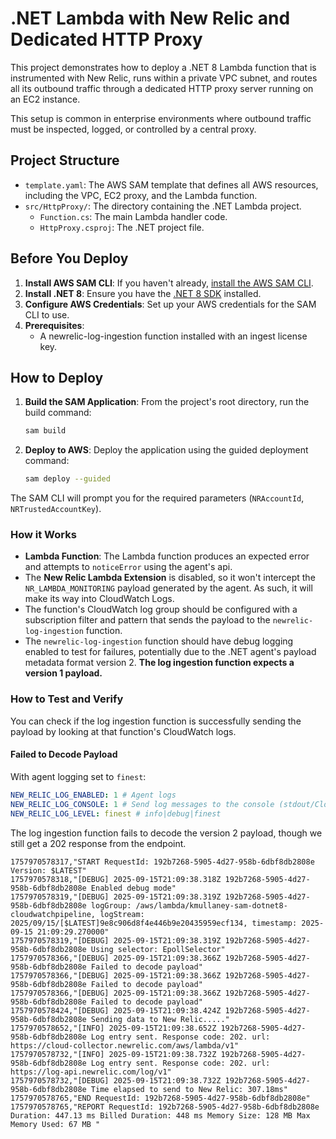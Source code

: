 # .NET Lambda with New Relic and Dedicated HTTP Proxy

This project demonstrates how to deploy a .NET 8 Lambda function that is instrumented with New Relic, runs within a private VPC subnet, and routes all its outbound traffic through a dedicated HTTP proxy server running on an EC2 instance.

This setup is common in enterprise environments where outbound traffic must be inspected, logged, or controlled by a central proxy.

## Project Structure

* `template.yaml`: The AWS SAM template that defines all AWS resources, including the VPC, EC2 proxy, and the Lambda function.
* `src/HttpProxy/`: The directory containing the .NET Lambda project.
  * `Function.cs`: The main Lambda handler code.
  * `HttpProxy.csproj`: The .NET project file.

## Before You Deploy

1. **Install AWS SAM CLI**: If you haven't already, [install the AWS SAM CLI](https://docs.aws.amazon.com/serverless-application-model/latest/developerguide/serverless-sam-cli-install.html).
2. **Install .NET 8**: Ensure you have the [.NET 8 SDK](https://dotnet.microsoft.com/en-us/download/dotnet/8.0) installed.
3. **Configure AWS Credentials**: Set up your AWS credentials for the SAM CLI to use.
4. **Prerequisites**:
   * A newrelic-log-ingestion function installed with an ingest license key.

## How to Deploy

1. **Build the SAM Application**:
   From the project's root directory, run the build command:

    ```bash
    sam build
    ```

2. **Deploy to AWS**:
   Deploy the application using the guided deployment command:

    ```bash
    sam deploy --guided
    ```

The SAM CLI will prompt you for the required parameters (`NRAccountId`, `NRTrustedAccountKey`).

### How it Works

* **Lambda Function**: The Lambda function produces an expected error and attempts to `noticeError` using the agent's api.
* The **New Relic Lambda Extension** is disabled, so it won't intercept the `NR_LAMBDA_MONITORING` payload generated by the agent. As such, it will make its way into CloudWatch Logs.
* The function's CloudWatch log group should be configured with a subscription filter and pattern that sends the payload to the `newrelic-log-ingestion` function.
* The `newrelic-log-ingestion` function should have debug logging enabled to test for failures, potentially due to the .NET agent's payload metadata format version 2. **The log ingestion function expects a version 1 payload.**

### How to Test and Verify

You can check if the log ingestion function is successfully sending the payload by looking at that function's CloudWatch logs.

#### Failed to Decode Payload

With agent logging set to `finest`:

```yaml
NEW_RELIC_LOG_ENABLED: 1 # Agent logs
NEW_RELIC_LOG_CONSOLE: 1 # Send log messages to the console (stdout/CloudWatch)
NEW_RELIC_LOG_LEVEL: finest # info|debug|finest
```

The log ingestion function fails to decode the version 2 payload, though we still get a 202 response from the endpoint.

```log
1757970578317,"START RequestId: 192b7268-5905-4d27-958b-6dbf8db2808e Version: $LATEST"
1757970578318,"[DEBUG] 2025-09-15T21:09:38.318Z 192b7268-5905-4d27-958b-6dbf8db2808e Enabled debug mode"
1757970578319,"[DEBUG] 2025-09-15T21:09:38.319Z 192b7268-5905-4d27-958b-6dbf8db2808e logGroup: /aws/lambda/kmullaney-sam-dotnet8-cloudwatchpipeline, logStream: 2025/09/15/[$LATEST]9e8c906d8f4e446b9e20435959ecf134, timestamp: 2025-09-15 21:09:29.270000"
1757970578319,"[DEBUG] 2025-09-15T21:09:38.319Z 192b7268-5905-4d27-958b-6dbf8db2808e Using selector: EpollSelector"
1757970578366,"[DEBUG] 2025-09-15T21:09:38.366Z 192b7268-5905-4d27-958b-6dbf8db2808e Failed to decode payload"
1757970578366,"[DEBUG] 2025-09-15T21:09:38.366Z 192b7268-5905-4d27-958b-6dbf8db2808e Failed to decode payload"
1757970578366,"[DEBUG] 2025-09-15T21:09:38.366Z 192b7268-5905-4d27-958b-6dbf8db2808e Failed to decode payload"
1757970578424,"[DEBUG] 2025-09-15T21:09:38.424Z 192b7268-5905-4d27-958b-6dbf8db2808e Sending data to New Relic....."
1757970578652,"[INFO] 2025-09-15T21:09:38.652Z 192b7268-5905-4d27-958b-6dbf8db2808e Log entry sent. Response code: 202. url: https://cloud-collector.newrelic.com/aws/lambda/v1"
1757970578732,"[INFO] 2025-09-15T21:09:38.732Z 192b7268-5905-4d27-958b-6dbf8db2808e Log entry sent. Response code: 202. url: https://log-api.newrelic.com/log/v1"
1757970578732,"[DEBUG] 2025-09-15T21:09:38.732Z 192b7268-5905-4d27-958b-6dbf8db2808e Time elapsed to send to New Relic: 307.18ms"
1757970578765,"END RequestId: 192b7268-5905-4d27-958b-6dbf8db2808e"
1757970578765,"REPORT RequestId: 192b7268-5905-4d27-958b-6dbf8db2808e Duration: 447.13 ms Billed Duration: 448 ms Memory Size: 128 MB Max Memory Used: 67 MB "
```
